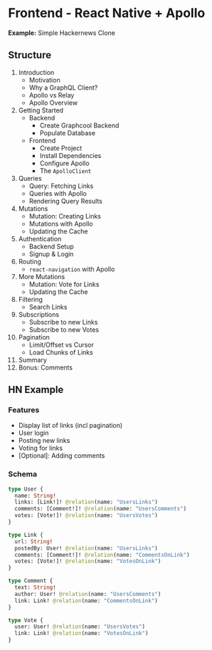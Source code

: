 # Frontend - React Native + Apollo

**Example:** Simple Hackernews Clone

## Structure

1. Introduction
    - Motivation
    - Why a GraphQL Client?
    - Apollo vs Relay
    - Apollo Overview
2. Getting Started
    - Backend
        - Create Graphcool Backend 
        - Populate Database
    - Frontend
        - Create Project 
        - Install Dependencies
        - Configure Apollo
        - The `ApolloClient`
3. Queries
    - Query: Fetching Links
    - Queries with Apollo
    - Rendering Query Results
4. Mutations
    - Mutation: Creating Links
    - Mutations with Apollo
    - Updating the Cache
5. Authentication
    - Backend Setup
    - Signup & Login
6. Routing
    - `react-navigation` with Apollo
7. More Mutations
    - Mutation: Vote for Links
    - Updating the Cache
8. Filtering
    - Search Links
9. Subscriptions
    - Subscribe to new Links
    - Subscribe to new Votes
10. Pagination
    - Limit/Offset vs Cursor 
    - Load Chunks of Links
11. Summary 
12. Bonus: Comments


## HN Example

### Features

- Display list of links (incl pagination)
- User login
- Posting new links
- Voting for links
- [Optional]: Adding comments


### Schema

```graphql
type User {
  name: String!
  links: [Link!]! @relation(name: "UsersLinks")
  comments: [Comment!]! @relation(name: "UsersComments")
  votes: [Vote!]! @relation(name: "UsersVotes")
}

type Link { 
  url: String!
  postedBy: User! @relation(name: "UsersLinks")
  comments: [Comment!]! @relation(name: "CommentsOnLink")
  votes: [Vote!]! @relation(name: "VotesOnLink")
}

type Comment {
  text: String!
  author: User! @relation(name: "UsersComments")
  link: Link! @relation(name: "CommentsOnLink")
}

type Vote {
  user: User! @relation(name: "UsersVotes")
  link: Link! @relation(name: "VotesOnLink")
}
```



